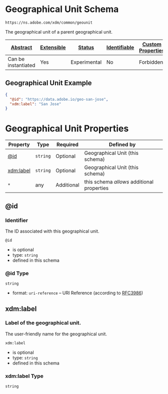
# Geographical Unit Schema

```
https://ns.adobe.com/xdm/common/geounit
```

The geographical unit of a parent geographical unit.

| [Abstract](../../abstract.md) | [Extensible](../../extensions.md) | [Status](../../status.md) | [Identifiable](../../id.md) | [Custom Properties](../../extensions.md) | [Additional Properties](../../extensions.md) | Defined In |
|-------------------------------|-----------------------------------|---------------------------|-----------------------------|------------------------------------------|----------------------------------------------|------------|
| Can be instantiated | Yes | Experimental | No | Forbidden | Permitted | [common/geounit.schema.json](common/geounit.schema.json) |

## Geographical Unit Example
```json
{
  "@id": "https://data.adobe.io/geo-san-jose",
  "xdm:label": "San Jose"
}
```

# Geographical Unit Properties

| Property | Type | Required | Defined by |
|----------|------|----------|------------|
| [@id](#@id) | `string` | Optional | Geographical Unit (this schema) |
| [xdm:label](#xdmlabel) | `string` | Optional | Geographical Unit (this schema) |
| `*` | any | Additional | this schema *allows* additional properties |

## @id
### Identifier

The ID associated with this geographical unit.

`@id`
* is optional
* type: `string`
* defined in this schema

### @id Type


`string`
* format: `uri-reference` – URI Reference (according to [RFC3986](https://tools.ietf.org/html/rfc3986))






## xdm:label
### Label of the geographical unit.

The user-friendly name for the geographical unit.

`xdm:label`
* is optional
* type: `string`
* defined in this schema

### xdm:label Type


`string`





